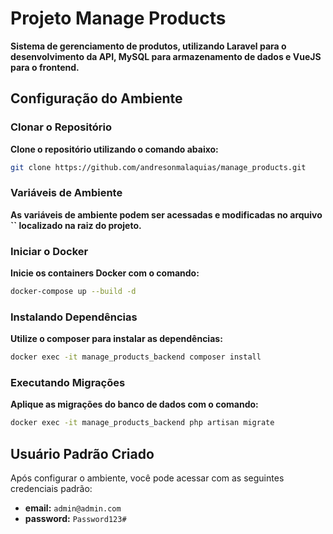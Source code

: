 # **Projeto Manage Products**

**Sistema de gerenciamento de produtos, utilizando Laravel para o desenvolvimento da API, MySQL para armazenamento de dados e VueJS para o frontend.**

## **Configuração do Ambiente**

### **Clonar o Repositório**

**Clone o repositório utilizando o comando abaixo:**

```bash
git clone https://github.com/andresonmalaquias/manage_products.git
```

### **Variáveis de Ambiente**

**As variáveis de ambiente podem ser acessadas e modificadas no arquivo **``** localizado na raiz do projeto.**

### **Iniciar o Docker**

**Inicie os containers Docker com o comando:**

```bash
docker-compose up --build -d
```

### **Instalando Dependências**

**Utilize o composer para instalar as dependências:**

```bash
docker exec -it manage_products_backend composer install
```

### **Executando Migrações**

**Aplique as migrações do banco de dados com o comando:**

```bash
docker exec -it manage_products_backend php artisan migrate
```

##  **Usuário Padrão Criado**

Após configurar o ambiente, você pode acessar com as seguintes credenciais padrão:

- **email:** `admin@admin.com`
- **password:** `Password123#`
